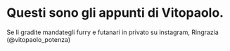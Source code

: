 # Questi sono gli appunti di Vitopaolo.
Se li gradite mandategli furry e futanari in privato su instagram, Ringrazia (@vitopaolo_potenza)

